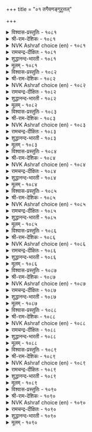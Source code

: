 +++
title = "०१ तगैयणङ्गुऱुत्तल्"

+++


<details><summary>विश्वास-प्रस्तुतिः - १०८१</summary>

अणङ्गुगॊल् आय्मयिल् कॊल्लो कनङ्गुऴै  
मादर्गॊल् मालुम् ऎन् नॆञ्जु।      १०८१
</details>

<details><summary>श्री-राम-देशिकः - १०८१</summary>

रम्यकेशवती चेयं मयूरी किमु देवता ।  
अथवा मानुषीत्येवं प्राप्नोति मे मनः ॥ १०८१॥
</details>

<details><summary>NVK Ashraf choice (en) - १०८१</summary>

१०८१
"A goddess, a rare peahen or a woman
Decked with jewels?" My heart is amazed! *
(P.S. Sundaram)
</details>

<details><summary>रामचन्द्र-दीक्षितः - १०८१</summary>

1081 aṇaṅkukol āymayil kollō kaṉaṅkuḻai  
mātarkol mālumeṉ neñcu.

1081\. Is this a goddess fair? Or is it a rare peacock? Or, is it a mortal with heavy ear-rings? My mind is perplexed in the extreme.  
</details>

<details><summary>शुद्धानन्द-भारती - १०८१</summary>

1\. அணங்குகொல் ஆய்மயில் கொல்லோ கனங்குழை  
மாதர்கொல் மாலும்என் நெஞ்சு.  
Is it an angel? A fair peacock  
Or jewelled belle? To my mind a shock!        1081  
</details>

<details><summary>मूलम् - १०८१</summary>

अणङ्गुगॊल् आय्मयिल् कॊल्लो कनङ्गुऴै  
मादर्गॊल् मालुम् ऎन् नॆञ्जु।      १०८१
</details>

<details><summary>विश्वास-प्रस्तुतिः - १०८२</summary>

नोक्किनाळ् नोक्कॆदिर् नोक्कुदल् ताक्कणङ्गु  
तानैक्कॊण् डन्न तुडैत्तु।       १०८२
</details>

<details><summary>श्री-राम-देशिकः - १०८२</summary>

मया दृष्टा रमणी यत्पुनर्मां च पश्यति ।  
सैन्येन सह मां योद्धुं कि प्रापदिति तद्वभौ ॥ १०८२॥
</details>

<details><summary>NVK Ashraf choice (en) - १०८२</summary>

१०८२
She returns my look with looks that strike
Like darts of an armed angel.
(N.V.K. Ashraf), (K. Krishnaswamy & Vijaya Ramkumar)
</details>

<details><summary>रामचन्द्र-दीक्षितः - १०८२</summary>

1082 nōkkiṉāḷ nōkketir nōkkutal tākkaṇaṅku  
tāṉaikkoṇ ṭaṉṉatu uṭaittu.

1082\. The glance she returns for mine resembles that of a terrible goddess leading an army.  
</details>

<details><summary>शुद्धानन्द-भारती - १०८२</summary>

2\. நோக்கினாள் நோக்கெதிர் நோக்குதல் தாக்கணங்கு  
தானைக்கொண் டன்னது உடைத்து.  
The counter glances of this belle  
Are armied dart of the Love-Angel.        1082  
</details>

<details><summary>मूलम् - १०८२</summary>

नोक्किनाळ् नोक्कॆदिर् नोक्कुदल् ताक्कणङ्गु  
तानैक्कॊण् डन्न तुडैत्तु।       १०८२
</details>

<details><summary>विश्वास-प्रस्तुतिः - १०८३</summary>

पण्डऱियेन् कूट्रॆन् पदनै इनियऱिन्देन्  
पॆण्डगैयाल् पेरमर्क् कट्टु।       १०८३
</details>

<details><summary>श्री-राम-देशिकः - १०८३</summary>

अन्तको न मया पूर्व दृष्टः, पश्यामि संप्रति ।  
क्रूराक्षश्चाङ्गनारूपो जीवत्येष न संशयः ॥ १०८३॥
</details>

<details><summary>NVK Ashraf choice (en) - १०८३</summary>

१०८३
I never knew yama before, but now I realize
That it is feminine and has warring eyes. *
(K. Kannan)
</details>

<details><summary>रामचन्द्र-दीक्षितः - १०८३</summary>

1083 paṇṭaṟiyēṉ kūṟṟueṉ pataṉai iṉiyaṟintēṉ  
peṇṭakaiyāl pēramark kaṭṭu.

1083\. The god of death I never knew. Now I behold him in the shape of this woman with battling eyes.  
</details>

<details><summary>शुद्धानन्द-भारती - १०८३</summary>

3\. பண்டறியேன் கூறறென் பதனை இனியறிந்தேன்  
பெண்டகையால் பேரமர்க் கட்டு.  
Not known before - I spy Demise  
In woman's guise with battling eyes.        1083  
</details>

<details><summary>मूलम् - १०८३</summary>

पण्डऱियेन् कूट्रॆन् पदनै इनियऱिन्देन्  
पॆण्डगैयाल् पेरमर्क् कट्टु।       १०८३
</details>

<details><summary>विश्वास-प्रस्तुतिः - १०८४</summary>

कण्डार् उयिरुण्णुम् तोट्रत्ताल् पॆण्डगैप्  
पेदैक्कु अमर्त्तन कण्।       १०८४
</details>

<details><summary>श्री-राम-देशिकः - १०८४</summary>

नारीगुणसमेतायास्तस्यास्ते क्रूरचक्षुषी ।  
द्रष्टणां प्राणनाशार्थमुद्युक्ते तिष्ठतः सदा ॥ १०८४॥
</details>

<details><summary>NVK Ashraf choice (en) - १०८४</summary>

१०८४
She may have that feminine grace
But her look sucks life out of men who gaze. *
(N.V.K. Ashraf), ( Shuddhananda Bharatiar)
</details>

<details><summary>रामचन्द्र-दीक्षितः - १०८४</summary>

1084 kaṇṭār uyiruṇṇum tōṟṟattāl peṇtakaip  
pētaikku amarttaṉa kaṇ.

1084\. The cruel eyes of this woman seem to devour the lives of those on whom they fall.  
</details>

<details><summary>शुद्धानन्द-भारती - १०८४</summary>

4\. கண்டார் உயிருண்ணும் தோற்றத்தால் பெண்டகைப்  
பேதைக்கு அமர்த்தன கண்.  
This artless dame has darting eyes  
That drink the life of men who gaze.        1084  
</details>

<details><summary>मूलम् - १०८४</summary>

कण्डार् उयिरुण्णुम् तोट्रत्ताल् पॆण्डगैप्  
पेदैक्कु अमर्त्तन कण्।       १०८४
</details>

<details><summary>विश्वास-प्रस्तुतिः - १०८५</summary>

कूट्रमो कण्णो पिणैयो मडवरल्  
नोक्कमिम् मूण्ड्रुम् उडैत्तु।       १०८५
</details>

<details><summary>श्री-राम-देशिकः - १०८५</summary>

किं वान्तकः किमु मृगी किन्तु स्यान्नेत्रमेव वा ।  
त्रयाणामपि सदृश्यं दृष्टयामस्यास्तु दृश्यते ॥ १०८५॥
</details>

<details><summary>NVK Ashraf choice (en) - १०८५</summary>

१०८५
Is it death's dart, or eye's beams, or fawn's glance?
Her look has all these three. *
(G.U. Pope)
</details>

<details><summary>रामचन्द्र-दीक्षितः - १०८५</summary>

1085 kūṟṟamō kaṇṇō piṇaiyō maṭavaral  
nōkkamim mūṉṟum uṭaittu.

1085\. Oh, how the death-dealing antelope-eyes of the lady charm and puzzle me!  
</details>

<details><summary>शुद्धानन्द-भारती - १०८५</summary>

5\. கூற்றமோ கண்ணோ பிணையோ மடவரல்  
நோக்கம்இம் மூன்றும் உடைத்து.  
Is it death, eye or doe? All three  
In winsome woman's look I see.        1085  
</details>

<details><summary>मूलम् - १०८५</summary>

कूट्रमो कण्णो पिणैयो मडवरल्  
नोक्कमिम् मूण्ड्रुम् उडैत्तु।       १०८५
</details>

<details><summary>विश्वास-प्रस्तुतिः - १०८६</summary>

कॊडुम्बुरुवम् कोडा मऱैप्पिन् नडुङ्गञर्  
सॆय्यल मन्इवळ् कण्।       १०८६
</details>

<details><summary>श्री-राम-देशिकः - १०८६</summary>

भ्ररस्यास्त्वार्जवं प्राप्य वक्रतां यदि मुञ्चति ।  
तस्यास्तदा दृष्टिपातं सा नूनं मयि वारयेत् ॥ १०८६॥
</details>

<details><summary>NVK Ashraf choice (en) - १०८६</summary>

१०८६
It’s only when her callous eyebrows bend and veil her eyes
That my heart’s flutters cease. *
(K.R. Srinivasa Iyengar)
</details>

<details><summary>रामचन्द्र-दीक्षितः - १०८६</summary>

1086 koṭumpuruvam kōṭā maṟaippiṉ naṭuṅkañar  
ceyyala maṉivaḷ kaṇ.

1086\. Her cruel eyes, had they not been shaded by her brows, would have made me quail and shudder.  
</details>

<details><summary>शुद्धानन्द-भारती - १०८६</summary>

6\. கொடும்புருவம் கோடா மறைப்பின் நடுங்கஞர்  
செய்யல மன்இவள் கண்.  
If cruel brows unbent, would screen  
Her eyes won't cause me trembling pain.        1086  
</details>

<details><summary>मूलम् - १०८६</summary>

कॊडुम्बुरुवम् कोडा मऱैप्पिन् नडुङ्गञर्  
सॆय्यल मन्इवळ् कण्।       १०८६
</details>

<details><summary>विश्वास-प्रस्तुतिः - १०८७</summary>

कडाअक् कळिट्रिन्मेऱ्कट्पडाम् मादर्  
पडाअ मुलैमेल् तुगिल्।       १०८७
</details>

<details><summary>श्री-राम-देशिकः - १०८७</summary>

प्रङ्गनाधनवक्षाजच्छादक पट्टवस्त्रकम् ।  
प्रत्तेभकायसञ्च्छन्नमुखवस्त्रसमं भवेत् ॥ १०८७॥
</details>

<details><summary>NVK Ashraf choice (en) - १०८७</summary>

१०८७
Like the veil over the face of a rutting elephant
Is the vest that veils her buxom breasts.
( Shuddhananda Bharatiar), (N.V.K. Ashraf)
</details>

<details><summary>रामचन्द्र-दीक्षितः - १०८७</summary>

1087 kaṭāak kaḷiṟṟiṉmēl kaṭpaṭām mātar  
paṭāa mulaimēl tukil.

1087\. The garment over the ample swell of her bosom is like the cloth on the face of a wild elephant.  
</details>

<details><summary>शुद्धानन्द-भारती - १०८७</summary>

7\. கடாஅக் களிற்றின்மேல் கட்படாம் மாதர்  
படாஅ முலைமேல் துகில்.  
Vest on the buxom breast of her  
Looks like rutting tusker's eye-cover.        1087  
</details>

<details><summary>मूलम् - १०८७</summary>

कडाअक् कळिट्रिन्मेऱ्कट्पडाम् मादर्  
पडाअ मुलैमेल् तुगिल्।       १०८७
</details>

<details><summary>विश्वास-प्रस्तुतिः - १०८८</summary>

ऒण्णुदऱ्कोऒ उडैन्ददे ञाट्पिनुळ्  
नण्णारुम् उट्कुमॆन् पीडु।       १०८८
</details>

<details><summary>श्री-राम-देशिकः - १०८८</summary>

समरे शत्रुवित्रासहेतुभृतं बलं मम ।  
रमणीरम्यफालेन नृनमासीत् पराजितम् ॥ १०८८॥
</details>

<details><summary>NVK Ashraf choice (en) - १०८८</summary>

१०८८
Ah, there goes all my might which foes dread in fight,
When I face her brows beaming bright!
(K. Krishnaswamy & Vijaya Ramkumar), (G.U. Pope)
</details>

<details><summary>रामचन्द्र-दीक्षितः - १०८८</summary>

1088 oṇṇutaṟ kōo uṭaintatē ñāṭpiṉuḷ  
naṇṇārum uṭkumeṉ pīṭu.

1088\. My might which has struck terror in the heart of the foe who has only heard of my prowess lies overthrown before her splendid face.  
</details>

<details><summary>शुद्धानन्द-भारती - १०८८</summary>

8\. ஒண்ணுதற் கோஒ உடைந்ததே ஞாட்பினுள்  
நண்ணாரும் உட்கும்என் பீடு.  
Ah these fair brows shatter my might  
Feared by foemen yet to meet.        1088  
</details>

<details><summary>मूलम् - १०८८</summary>

ऒण्णुदऱ्कोऒ उडैन्ददे ञाट्पिनुळ्  
नण्णारुम् उट्कुमॆन् पीडु।       १०८८
</details>

<details><summary>विश्वास-प्रस्तुतिः - १०८९</summary>

पिणैयेर् मडनोक्कुम् नाणुम् उडैयाट्कु  
अणियॆवनो एदिल तन्दु।       १०८९
</details>

<details><summary>श्री-राम-देशिकः - १०८९</summary>

हरिणीदृष्टिसदृशदृष्टया प्रकृतिलज्जया ।  
सहिताया रमण्यास्तु मण्डनैर्मण्डनं वृथा ॥ १०८९॥
</details>

<details><summary>NVK Ashraf choice (en) - १०८९</summary>

१०८९
What use are jewels to a damsel
Adorned with modesty and meek looks of a hind? *
(W.H. Drew and J. Lazarus)
</details>

<details><summary>रामचन्द्र-दीक्षितः - १०८९</summary>

1089 piṇaiyēr maṭanōkkum nāṇum uṭaiyāṭku  
aṇiyavaṉō ētila tantu.

1089\. What need of ornament has this lady of modesty, adorned with the glances of an antelope?  
</details>

<details><summary>शुद्धानन्द-भारती - १०८९</summary>

9\. பிணையேர் மடநோக்கும் நாணும் உடையாட்கு  
அணிஎவனோ ஏதில தந்து.  
Which jewel can add to her beauty  
With fawn-like looks and modesty?        1089  
</details>

<details><summary>मूलम् - १०८९</summary>

पिणैयेर् मडनोक्कुम् नाणुम् उडैयाट्कु  
अणियॆवनो एदिल तन्दु।       १०८९
</details>

<details><summary>विश्वास-प्रस्तुतिः - १०९०</summary>

उण्डार्गण् अल्लदु अडुनऱाक् कामम्बोल्  
कण्डार् मगिऴ्सॆय्दल् इण्ड्रु।      १०९०
</details>

<details><summary>श्री-राम-देशिकः - १०९०</summary>

कामो यथा स्वद्रष्टणां विषयोऽपि मुदावहः ।  
न तथा मदिरा, किन्तु मोदयेत् प्रायिनं परम् ॥ १०९०॥
</details>

<details><summary>NVK Ashraf choice (en) - १०९०</summary>

१०९०
Wine delights only when imbibed,
But never at mere look like love! *
(V.V.S. Aiyar), (P.S. Sundaram)
</details>

<details><summary>रामचन्द्र-दीक्षितः - १०९०</summary>

1090 uṇṭārkaṇ allatu aṭunaṟāk kāmampōl  
kaṇṭār makiḻceytal iṉṟu.

1090\. Wine intoxicates the person when only drunk but love inebriates the soul even by a mere look.  
</details>

<details><summary>शुद्धानन्द-भारती - १०९०</summary>

10\. உண்டார்கண் அல்லது அடுநறாக் காமம்போல்  
கண்டார் மகிழ்செய்தல் இன்று.  
To the drunk alone is wine delight  
Nothing delights like love at sight.        1090  
</details>

<details><summary>मूलम् - १०९०</summary>

उण्डार्गण् अल्लदु अडुनऱाक् कामम्बोल्  
कण्डार् मगिऴ्सॆय्दल् इण्ड्रु।      १०९०
</details>
